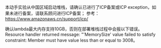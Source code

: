 本动手实验从中国区域启动堆栈，请确认已进行了ICP备案或ICP exception，如果未进行备案，请联系顾问进行ICP备案；
参考：<https://www.amazonaws.cn/support/icp/>

确认lambda最大内存支持10GB，否则在部署堆栈过程中会报以下错误。  
Resource handler returned message: "'MemorySize' value failed to satisfy constraint: Member must have value less than or equal to 3008。
